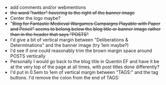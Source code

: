 - add comments and/or webmentions
- ~~the word "twitter" hovering to the right of the banner image~~
- Center the logo maybe?
- "~~Blog for Fantastic Medieval Wargames Campaigns Playable with Paper and Pencil" seems to belong below the blog title or banner image rather than in the header that says "POSTS"~~
- I'd give a bit of vertical margin between "Deliberations & Determinations" and the banner image (try 1em maybe?)
- I'd see if one could reasonably trim the brown margin space around POSTS vertically
- Personally I would go back to the blog title in Quentin EF and have it be at the very top of the page at all times, with post titles done differently?
- I'd put in 0.5em to 1em of vertical margin between "TAGS:" and the tag buttons. I'd remove the colon from the end of TAGS:

